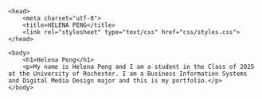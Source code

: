 <html lang="en">

	<head>
		<meta charset="utf-8">
		<title>HELENA PENG</title>
		<link rel="stylesheet" type="text/css" href="css/styles.css">
	</head>

	<body>
		<h1>Helena Peng</h1>
		<p>My name is Helena Peng and I am a student in the Class of 2025 at the University of Rochester. I am a Business Information Systems and Digital Media Design major and this is my portfolio.</p>
	</body>

</html>
